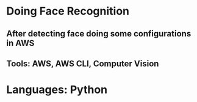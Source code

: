 # Doing Face Recognition 
## After detecting face doing some configurations in AWS
## Tools:  AWS, AWS CLI, Computer Vision
# Languages: Python
